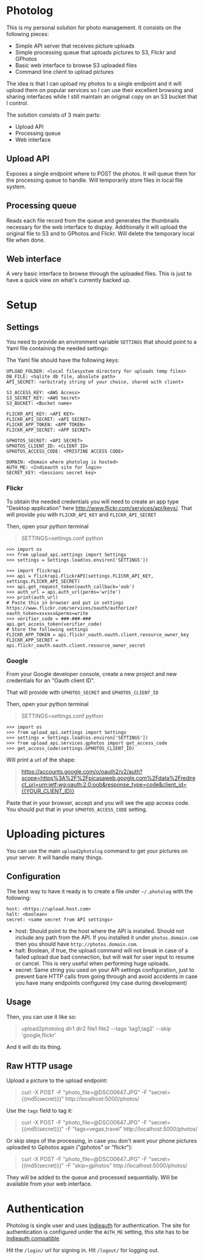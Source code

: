 # Photolog

This is my personal solution for photo management. It consists on the following
pieces:

* Simple API server that receives picture uploads
* Simple processing queue that uploads pictures to S3, Flickr and GPhotos
* Basic web interface to browse S3 uploaded files
* Command line client to upload pictures


The idea is that I can upload my photos to a single endpoint and it will
upload them on popular services so I can use their excellent browsing and 
sharing interfaces while I still maintain an original copy on an S3 bucket 
that I control.

The solution consists of 3 main parts:
 * Upload API
 * Processing queue
 * Web interface
 
 
## Upload API
Exposes a single endpoint where to POST the photos. It will queue them for the
processing queue to handle. 
Will temporarily store files in local file system.

## Processing queue
Reads each file record from the queue and generates the thumbnails necessary
for the web interface to display.
Additionally it will upload the original file to S3 and to GPhotos and Flickr.
Will delete the temporary local file when done.

## Web interface
A very basic interface to browse through the uploaded files. This is just to
have a quick view on what's currently backed up.

# Setup

## Settings

You need to provide an environment variable `SETTINGS` that should point to
a Yaml file containing the needed settings:

The Yaml file should have the following keys:

```
UPLOAD_FOLDER: <local filesystem directory for uploads temp files>
DB_FILE: <Sqlite db file, absolute path>
API_SECRET: <arbitraty string of your choice, shared with client>

S3_ACCESS_KEY: <AWS Access>
S3_SECRET_KEY: <AWS Secret>
S3_BUCKET: <Bucket name>

FLICKR_API_KEY: <API KEY>
FLICKR_API_SECRET: <API SECRET>
FLICKR_APP_TOKEN: <APP TOKEN>
FLICKR_APP_SECRET: <APP SECRET>

GPHOTOS_SECRET: <API SECRET>
GPHOTOS_CLIENT_ID: <CLIENT ID>
GPHOTOS_ACCESS_CODE: <PRISTINE ACCESS CODE>

DOMAIN: <Domain where photolog is hosted>
AUTH_ME: <Indieauth site for login>
SECRET_KEY: <Sessions secret key>
```

### Flickr

To obtain the needed credentials you will need to create an app type 
"Desktop application" here http://www.flickr.com/services/api/keys/.
 That will provide you with `FLICKR_API_KEY` and `FLICKR_API_SECRET`

Then, open your python terminal

> SETTINGS=settings.conf python

```
>>> import os
>>> from upload_api.settings import Settings
>>> settings = Settings.load(os.environ['SETTINGS'])

>>> import flickrapi
>>> api = flickrapi.FlickrAPI(settings.FLICKR_API_KEY, settings.FLICKR_API_SECRET)
>>> api.get_request_token(oauth_callback='oob')
>>> auth_url = api.auth_url(perms='write')
>>> print(auth_url)
# Paste this in browser and put in settings
https://www.flickr.com/services/oauth/authorize?oauth_token=xxxxxx&perms=write
>>> verifier_code = ###-###-###
api.get_access_token(verifier_code)
# Store the following settings
FLICKR_APP_TOKEN = api.flickr_oauth.oauth.client.resource_owner_key
FLICKR_APP_SECRET = api.flickr_oauth.oauth.client.resource_owner_secret
```

### Google

From your Google developer console, create a new project and new credentials
for an "Oauth client ID".

That will provide with `GPHOTOS_SECRET` and `GPHOTOS_CLIENT_ID`

Then, open your python terminal

> SETTINGS=settings.conf python

```
>>> import os
>>> from upload_api.settings import Settings
>>> settings = Settings.load(os.environ['SETTINGS'])
>>> from upload_api.services.gphotos import get_access_code
>>> get_access_code(settings.GPHOTOS_CLIENT_ID)
```

Will print a url of the shape:

> https://accounts.google.com/o/oauth2/v2/auth?scope=https%3A%2F%2Fpicasaweb.google.com%2Fdata%2Fredirect_uri=urn:ietf:wg:oauth:2.0:oob&response_type=code&client_id={{YOUR_CLIENT_ID}}

Paste that in your browser, accept and you will see the app access code. You 
should put that in your `GPHOTOS_ACCESS_CODE` setting. 

# Uploading pictures

You can use the main `upload2photolog` command to get your pictures on your server.
It will handle many things.

## Configuration

The best way to have it ready is to create a file under `~/.photolog` with the 
following:

```
host: <https://upload.host.com>
halt: <boolean>
secret: <same secret from API settings>
```

* host: Should point to the host where the API is installed. Should not include
any path from the API. If you installed it under `photos.domain.com` then you 
should have `http://photos.domain.com`.
* halt: Boolean, if true, the upload command will not break in case of a failed 
upload due bad connection, but will wait for user input to resume or cancel. This 
is very useful when performing huge uploads.
* secret: Same string you used on your API settings configuration, just to prevent
bare HTTP calls from going through and avoid accidents in case you have many
endpoints configured (my case during development)

## Usage

Then, you can use it like so:

> upload2photolog dir1 dir2 file1 file2 --tags 'tag1,tag2' --skip 'google,flickr'

And it will do its thing.

## Raw HTTP usage

Upload a picture to the upload endpoint:
> curl -X POST -F "photo_file=@DSC00647.JPG" -F "secret={{md5(secret)}}" http://localhost:5000/photos/

Use the `tags` field to tag it:
> curl -X POST -F "photo_file=@DSC00647.JPG" -F "secret={{md5(secret)}}" -F "tags=vegas,travel" http://localhost:5000/photos/

Or skip steps of the processing, in case you don't want your phone pictures
uploaded to Gphotos again ("gphotos" or "flickr"):
> curl -X POST -F "photo_file=@DSC00647.JPG" -F "secret={{md5(secret)}}" -F "skip=gphotos" http://localhost:5000/photos/

They will be added to the queue and processed sequentially. Will be available
from your web interface.

# Authentication

Photolog is single user and uses [Indieauth](https://indieauth.com/) for 
authentication. The site for authentication is configured under the `AUTH_ME`
setting, this site has to be [Indieauth compatible](https://indieauth.com/setup).

Hit the `/login/` url for signing in. Hit `/logout/` for logging out.
